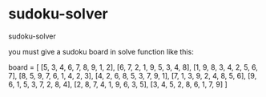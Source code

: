 # sudoku-solver
sudoku-solver

you must give a sudoku board in solve function like this:





board = [
    [5, 3, 4, 6, 7, 8, 9, 1, 2], 
    [6, 7, 2, 1, 9, 5, 3, 4, 8], 
    [1, 9, 8, 3, 4, 2, 5, 6, 7], 
    [8, 5, 9, 7, 6, 1, 4, 2, 3], 
    [4, 2, 6, 8, 5, 3, 7, 9, 1], 
    [7, 1, 3, 9, 2, 4, 8, 5, 6], 
    [9, 6, 1, 5, 3, 7, 2, 8, 4], 
    [2, 8, 7, 4, 1, 9, 6, 3, 5], 
    [3, 4, 5, 2, 8, 6, 1, 7, 9]
]

